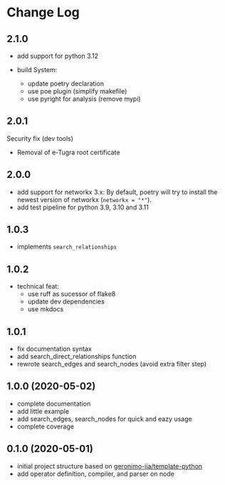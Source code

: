 # Change Log

## 2.1.0


- add support for python 3.12
  
- build System:

  - update poetry declaration
  - use poe plugin (simplify makefile)
  - use pyright for analysis (remove mypi)

## 2.0.1

Security fix (dev tools)

- Removal of e-Tugra root certificate 

## 2.0.0

- add support for networkx 3.x: 
  By default, poetry will try to install the newest version of networkx (`networkx = "*"`).
- add test pipeline for python 3.9, 3.10 and 3.11

## 1.0.3

- implements `search_relationships`

## 1.0.2

- technical feat:
    - use ruff as sucessor of flake8
    - update dev dependencies
    - use mkdocs

## 1.0.1

- fix documentation syntax
- add search_direct_relationships function
- rewrote search_edges and search_nodes (avoid extra filter step)


## 1.0.0 (2020-05-02)

- complete documentation
- add little example
- add search_edges, search_nodes for quick and eazy usage
- complete coverage

## 0.1.0 (2020-05-01)

- initial project structure based on [geronimo-iia/template-python](https://github.com/geronimo-iia/template-python)
- add operator definition, compiler, and parser on node
